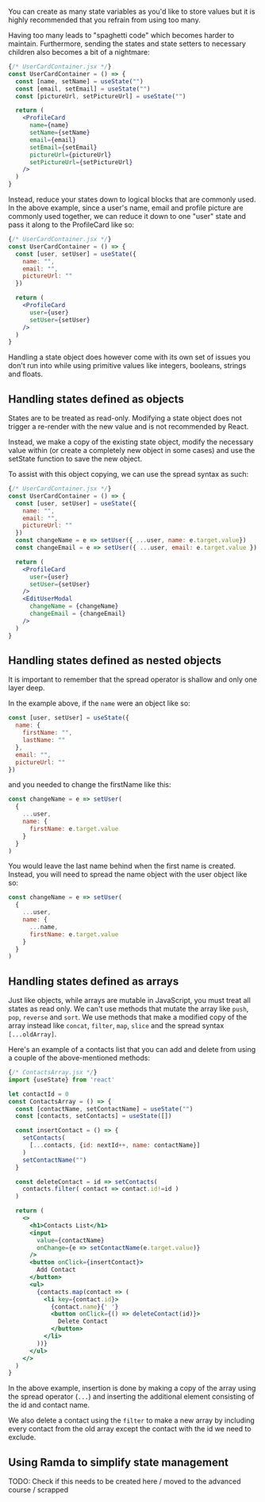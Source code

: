 You can create as many state variables as you'd like to store values but it is highly recommended that you refrain from using too many.

Having too many leads to "spaghetti code" which becomes harder to maintain. Furthermore, sending the states and state setters to necessary children also becomes a bit of a nightmare:

```jsx
{/* UserCardContainer.jsx */}
const UserCardContainer = () => {
  const [name, setName] = useState("")
  const [email, setEmail] = useState("")
  const [pictureUrl, setPictureUrl] = useState("")

  return (
    <ProfileCard
      name={name}
      setName={setName}
      email={email}
      setEmail={setEmail}
      pictureUrl={pictureUrl}
      setPictureUrl={setPictureUrl}
    />
  )
}
```

Instead, reduce your states down to logical blocks that are commonly used.
In the above example, since a user's name, email and profile picture are commonly used together, we can reduce it down to one "user" state and pass it along to the ProfileCard like so:

```jsx
{/* UserCardContainer.jsx */}
const UserCardContainer = () => {
  const [user, setUser] = useState({
    name: "",
    email: "",
    pictureUrl: ""
  })

  return (
    <ProfileCard
      user={user}
      setUser={setUser}
    />
  )
}
```

Handling a state object does however come with its own set of issues you don't run into while using primitive values like integers, booleans, strings and floats.

## Handling states defined as objects

States are to be treated as read-only. Modifying a state object does not trigger a re-render with the new value and is not recommended by React.

Instead, we make a copy of the existing state object, modify the necessary value within (or create a completely new object in some cases) and use the setState function to save the new object.

To assist with this object copying, we can use the spread syntax as such:

```jsx
{/* UserCardContainer.jsx */}
const UserCardContainer = () => {
  const [user, setUser] = useState({
    name: "",
    email: "",
    pictureUrl: ""
  })
  const changeName = e => setUser({ ...user, name: e.target.value})
  const changeEmail = e => setUser({ ...user, email: e.target.value })

  return (
    <ProfileCard
      user={user}
      setUser={setUser}
    />
    <EditUserModal
      changeName = {changeName}
      changeEmail = {changeEmail}
    />
  )
}
```

## Handling states defined as nested objects

It is important to remember that the spread operator is shallow and only one layer deep.

In the example above, if the `name` were an object like so:

```jsx
const [user, setUser] = useState({
  name: {
    firstName: "",
    lastName: ""
  },
  email: "",
  pictureUrl: ""
})
```
and you needed to change the firstName like this:

```jsx
const changeName = e => setUser(
  {
    ...user,
    name: {
      firstName: e.target.value
    }
  }
)
```

You would leave the last name behind when the first name is created. Instead, you will need to spread the name object with the user object like so:

```jsx
const changeName = e => setUser(
  {
    ...user,
    name: {
      ...name,
      firstName: e.target.value
    }
  }
)
```

## Handling states defined as arrays

Just like objects, while arrays are mutable in JavaScript, you must treat all states as read only. We can't use methods that mutate the array like `push`, `pop`, `reverse` and `sort`. We use methods that make a modified copy of the array instead like `concat`, `filter`, `map`, `slice` and the spread syntax `[...oldArray]`.

Here's an example of a contacts list that you can add and delete from using a couple of the above-mentioned methods:

```jsx
{/* ContactsArray.jsx */}
import {useState} from 'react'

let contactId = 0
const ContactsArray = () => {
  const [contactName, setContactName] = useState("")
  const [contacts, setContacts] = useState([])

  const insertContact = () => {
    setContacts(
      [...contacts, {id: nextId++, name: contactName}]
    )
    setContactName("")
  }

  const deleteContact = id => setContacts(
    contacts.filter( contact => contact.id!=id )
  )

  return (
    <>
      <h1>Contacts List</h1>
      <input
        value={contactName}
        onChange={e => setContactName(e.target.value)}
      />
      <button onClick={insertContact}>
        Add Contact
      </button>
      <ul>
        {contacts.map(contact => (
          <li key={contact.id}>
            {contact.name}{' '}
            <button onClick={() => deleteContact(id)}>
              Delete Contact
            </button>
          </li>
        ))}
      </ul>
    </>
  )
}
```

In the above example, insertion is done by making a copy of the array using the spread operator (`...`) and inserting the additional element consisting of the id and contact name.

We also delete a contact using the `filter` to make a new array by including every contact from the old array except the contact with the id we need to exclude.

## Using Ramda to simplify state management

TODO: Check if this needs to be created here / moved to the advanced course / scrapped